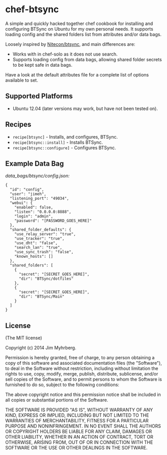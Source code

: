 # chef-btsync

A simple and quickly hacked together chef cookbook for installing and
configuring BTSync on Ubuntu for my own personal needs. It supports loading
config and the shared folders list from attributes and/or data bags.

Loosely inspired by [Nitecon/btsync](https://github.com/Nitecon/btsync), and
main differences are:

- Works with in chef-solo as it does not use search.
- Supports loading config from data bags, allowing shared folder secrets to be
  kept safe in data bags.

Have a look at the default attributes file for a complete list of options
available to set.


## Supported Platforms

- Ubuntu 12.04 (later versions may work, but have not been tested on).


## Recipes

- `recipe[btsync]` - Installs, and configures, BTSync.
- `recipe[btsync::install]` - Installs BTSync.
- `recipe[btsync::configure]` - Configures BTSync.


## Example Data Bag

*data_bags/btsync/config.json:*

```
{
  "id": "config",
  "user": "jimeh",
  "listening_port": "49034",
  "webui": {
    "enabled": false,
    "listen": "0.0.0.0:8888",
    "login": "admin",
    "password": "[PASSWORD_GOES_HERE]"
  },
  "shared_folder_defaults": {
    "use_relay_server": "true",
    "use_tracker": "true",
    "use_dht": "false",
    "search_lan": "true",
    "use_sync_trash": "false",
    "known_hosts": []
  },
  "shared_folders": [
    {
      "secret": "[SECRET_GOES_HERE]",
      "dir": "BTSync/dotfiles"
    },
    {
      "secret": "[SECRET_GOES_HERE]",
      "dir": "BTSync/Main"
    }
  ]
}
```

## License

(The MIT license)

Copyright (c) 2014 Jim Myhrberg.

Permission is hereby granted, free of charge, to any person obtaining a copy
of this software and associated documentation files (the "Software"), to deal
in the Software without restriction, including without limitation the rights
to use, copy, modify, merge, publish, distribute, sublicense, and/or sell
copies of the Software, and to permit persons to whom the Software is
furnished to do so, subject to the following conditions:

The above copyright notice and this permission notice shall be included in all
copies or substantial portions of the Software.

THE SOFTWARE IS PROVIDED "AS IS", WITHOUT WARRANTY OF ANY KIND, EXPRESS OR
IMPLIED, INCLUDING BUT NOT LIMITED TO THE WARRANTIES OF MERCHANTABILITY,
FITNESS FOR A PARTICULAR PURPOSE AND NONINFRINGEMENT. IN NO EVENT SHALL THE
AUTHORS OR COPYRIGHT HOLDERS BE LIABLE FOR ANY CLAIM, DAMAGES OR OTHER
LIABILITY, WHETHER IN AN ACTION OF CONTRACT, TORT OR OTHERWISE, ARISING FROM,
OUT OF OR IN CONNECTION WITH THE SOFTWARE OR THE USE OR OTHER DEALINGS IN THE
SOFTWARE.
